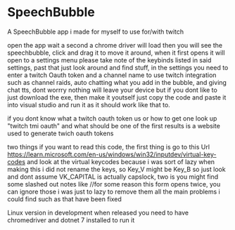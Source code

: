 # SpeechBubble
A SpeechBubble app i made for myself to use for/with twitch

open the app wait a second a chrome driver will load then you will see the speechbubble, click and drag it to move it around, when it first opens it will open to a settings menu please take note of the keybinds listed in said settings, past that just look around and find stuff, in the settings you need to enter a twitch Oauth token and a channel name to use twitch integration such as channel raids, auto chatting what you add in the bubble, and giving chat tts, dont worrry nothing will leave your device but if you dont like to just download the exe, then make it youtself just copy the code and paste it into visual studio and run it as it should work like that to.

if you dont know what a twitch oauth token us or how to get one look up "twitch tmi oauth" and what should be one of the first results is a website used to generate twich oauth tokens

two things if you want to read this code, the first thing is go to this Url https://learn.microsoft.com/en-us/windows/win32/inputdev/virtual-key-codes and look at the virtual keycodes because i was sort of lazy when making this i did not rename the keys, so Key_V might be Key_B so just look and dont assume VK_CAPITAL is actually capslock, two is you might find some slashed out notes like //for some reason this form opens twice, you can ignore those i was just to lazy to remove them all the main problems i could find such as that have been fixed


Linux version in development when released you need to have chromedriver and dotnet 7 installed to run it

